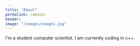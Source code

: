 ```yaml
---
title: "About"
permalink: /about/
header:
image: "/images/image1.jpg"
---
```


I'm a student computer scientist. I am currently coding in c++.
